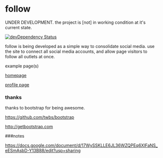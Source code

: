 # follow

UNDER DEVELOPMENT. the project is [not] in working condition at it's current state.

[![devDependency Status](https://img.shields.io/david/dev/uselessness/follow.svg?style=flat)](https://david-dm.org/uselessness/follow#info=devDependencies)

follow is being developed as a simple way to consolidate social media. use the site to connect all social media accounts, and allow page visitors to follow all outlets at once.

example page(s)

[homepage](http://uselessness.github.io/follow)

[profile page](http://uselessness.github.io/follow/example)



### thanks
thanks to bootstrap for being awesome.

https://github.com/twbs/bootstrap

http://getbootstrap.com




###notes

https://docs.google.com/document/d/17WySSKLLE6JL36WZQPEq6XlFaNS_eESmAsbD-Y13B88/edit?usp=sharing

